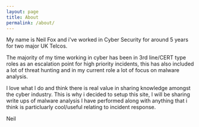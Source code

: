 ```yaml
---
layout: page
title: About
permalink: /about/
---
```

My name is Neil Fox and i've worked in Cyber Security for around 5 years for two major UK Telcos.

The majority of my time working in cyber has been in 3rd line/CERT type roles as an escalation point for high priority incidents, this has
also included a lot of threat hunting and in my current role a lot of focus on malware analysis.

I love what I do and think there is real value in sharing knowledge amongst the cyber industry. This is why i decided to setup this site,
I will be sharing write ups of malware analysis I have performed along with anything that i think is particluarly cool/useful relating to
incident response.

Neil
